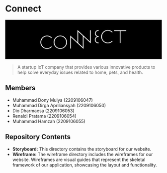 # Connect

<img  src=".github/banner.png" />

> A startup IoT company that provides various innovative products to help solve everyday issues related to home, pets, and health.

## Members

- Muhammad Dony Mulya (2209106047)
- Muhammad Dirga Apriliansyah (2209106050)
- Dio Dharmaesa (2209106053)
- Renaldi Pratama (2209106054)
- Muhammad Hamzah (2209106055)

## Repository Contents

- **Storyboard:** This directory contains the storyboard for our website.
- **Wireframe:** The wireframe directory includes the wireframes for our website. Wireframes are visual guides that represent the skeletal framework of our application, showcasing the layout and functionality.
